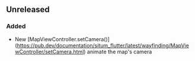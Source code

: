 ## Unreleased

### Added

* New [MapViewController.setCamera()] (https://pub.dev/documentation/situm_flutter/latest/wayfinding/MapViewController/setCamera.html) animate the map's camera

